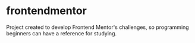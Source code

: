 # frontendmentor
Project created to develop Frontend Mentor's challenges, so programming beginners can have a reference for studying.
